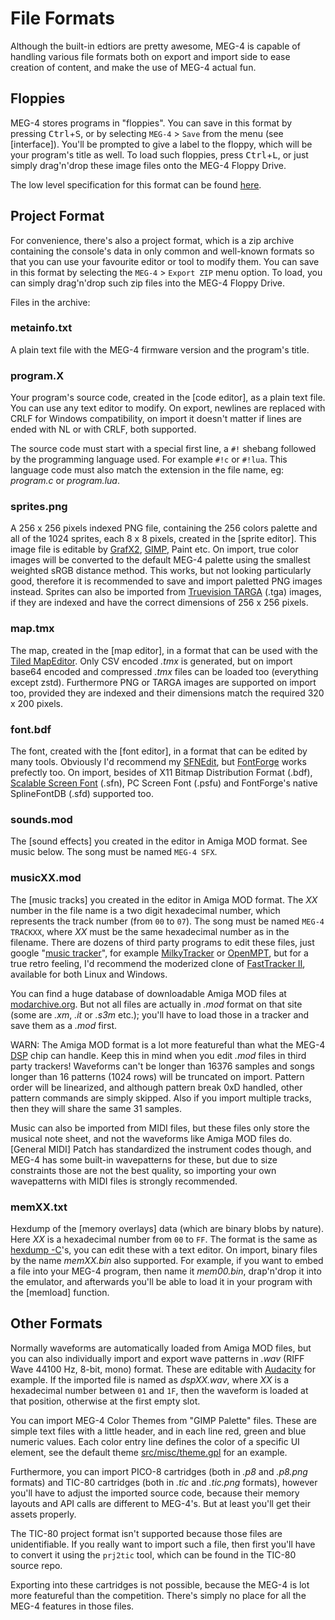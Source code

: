 File Formats
============

Although the built-in edtiors are pretty awesome, MEG-4 is capable of handling various file formats both on export and import
side to ease creation of content, and make the use of MEG-4 actual fun.

Floppies
--------

MEG-4 stores programs in "floppies". You can save in this format by pressing <kbd>Ctrl</kbd>+<kbd>S</kbd>, or by selecting
`MEG-4` > `Save` from the menu (see [interface]). You'll be prompted to give a label to the floppy, which will be your program's
title as well. To load such floppies, press <kbd>Ctrl</kbd>+<kbd>L</kbd>, or just simply drag'n'drop these image files onto the
MEG-4 Floppy Drive.

The low level specification for this format can be found [here](https://gitlab.com/bztsrc/meg4/blob/main/docs/floppy.md).

Project Format
--------------

For convenience, there's also a project format, which is a zip archive containing the console's data in only common and
well-known formats so that you can use your favourite editor or tool to modify them. You can save in this format by selecting
the `MEG-4` > `Export ZIP` menu option. To load, you can simply drag'n'drop such zip files into the MEG-4 Floppy Drive.

Files in the archive:

### metainfo.txt

A plain text file with the MEG-4 firmware version and the program's title.

### program.X

Your program's source code, created in the [code editor], as a plain text file. You can use any text editor to modify. On export,
newlines are replaced with CRLF for Windows compatibility, on import it doesn't matter if lines are ended with NL or with CRLF,
both supported.

The source code must start with a special first line, a `#!` shebang followed by the programming language used. For example
`#!c` or `#!lua`. This language code must also match the extension in the file name, eg: *program.c* or *program.lua*.

### sprites.png

A 256 x 256 pixels indexed PNG file, containing the 256 colors palette and all of the 1024 sprites, each 8 x 8 pixels, created
in the [sprite editor]. This image file is editable by [GrafX2](http://grafx2.chez.com), [GIMP](https://www.gimp.org), Paint etc.
On import, true color images will be converted to the default MEG-4 palette using the smallest weighted sRGB distance method. This
works, but not looking particularly good, therefore it is recommended to save and import paletted PNG images instead. Sprites can
also be imported from [Truevision TARGA](http://www.gamers.org/dEngine/quake3/TGA.txt) (.tga) images, if they are indexed and have
the correct dimensions of 256 x 256 pixels.

### map.tmx

The map, created in the [map editor], in a format that can be used with the [Tiled MapEditor](https://www.mapeditor.org). Only
CSV encoded *.tmx* is generated, but on import base64 encoded and compressed *.tmx* files can be loaded too (everything except
zstd). Furthermore PNG or TARGA images are supported on import too, provided they are indexed and their dimensions match the
required 320 x 200 pixels.

### font.bdf

The font, created with the [font editor], in a format that can be edited by many tools. Obviously I'd recommend my
[SFNEdit](https://gitlab.com/bztsrc/scalable-font2), but [FontForge](https://fontforge.org) works prefectly too. On import,
besides of X11 Bitmap Distribution Format (.bdf), [Scalable Screen Font](https://gitlab.com/bztsrc/scalable-font2/blob/master/docs/sfn_format.md) (.sfn),
PC Screen Font (.psfu) and FontForge's native SplineFontDB (.sfd) supported too.

### sounds.mod

The [sound effects] you created in the editor in Amiga MOD format. See music below. The song must be named `MEG-4 SFX`.

### musicXX.mod

The [music tracks] you created in the editor in Amiga MOD format. The *XX* number in the file name is a two digit hexadecimal
number, which represents the track number (from `00` to `07`). The song must be named `MEG-4 TRACKXX`, where *XX* must be the
same hexadecimal number as in the filename. There are dozens of third party programs to edit these files, just google
"[music tracker](https://en.wikipedia.org/wiki/Music_tracker)", for example [MilkyTracker](https://milkytracker.org) or
[OpenMPT](https://openmpt.org), but for a true retro feeling, I'd recommend the moderized clone of
[FastTracker II](https://github.com/8bitbubsy/ft2-clone), available for both Linux and Windows.

You can find a huge database of downloadable Amiga MOD files at [modarchive.org](https://modarchive.org). But not all files are
actually in *.mod* format on that site (some are *.xm*, *.it* or *.s3m* etc.); you'll have to load those in a tracker and save
them as a *.mod* first.

WARN: The Amiga MOD format is a lot more featureful than what the MEG-4 [DSP](#digital_signal_processor) chip can handle. Keep
this in mind when you edit *.mod* files in third party trackers! Waveforms can't be longer than 16376 samples and songs longer
than 16 patterns (1024 rows) will be truncated on import. Pattern order will be linearized, and although pattern break 0xD
handled, other pattern commands are simply skipped. Also if you import multiple tracks, then they will share the same 31 samples.

Music can also be imported from MIDI files, but these files only store the musical note sheet, and not the waveforms like Amiga
MOD files do. [General MIDI] Patch has standardized the instrument codes though, and MEG-4 has some built-in wavepatterns for
these, but due to size constraints those are not the best quality, so importing your own wavepatterns with MIDI files is strongly
recommended.

### memXX.txt

Hexdump of the [memory overlays] data (which are binary blobs by nature). Here *XX* is a hexadecimal number from `00` to `FF`. The
format is the same as [hexdump -C](https://en.wikipedia.org/wiki/Hex_dump)'s, you can edit these with a text editor. On import,
binary files by the name *memXX.bin* also supported. For example, if you want to embed a file into your MEG-4 program, then name
it *mem00.bin*, drap'n'drop it into the emulator, and afterwards you'll be able to load it in your program with the [memload]
function.

Other Formats
-------------

Normally waveforms are automatically loaded from Amiga MOD files, but you can also individually import and export wave patterns
in *.wav* (RIFF Wave 44100 Hz, 8-bit, mono) format. These are editable with [Audacity](https://www.audacityteam.org) for example.
If the imported file is named as *dspXX.wav*, where *XX* is a hexadecimal number between `01` and `1F`, then the waveform is
loaded at that position, otherwise at the first empty slot.

You can import MEG-4 Color Themes from "GIMP Palette" files. These are simple text files with a little header, and in each line
red, green and blue numeric values. Each color entry line defines the color of a specific UI element, see the default theme
[src/misc/theme.gpl](https://gitlab.com/bztsrc/meg4/blob/main/src/misc/theme.gpl) for an example.

Furthermore, you can import PICO-8 cartridges (both in *.p8* and *.p8.png* formats) and TIC-80 cartridges (both in *.tic* and
*.tic.png* formats), however you'll have to adjust the imported source code, because their memory layouts and API calls are
different to MEG-4's. But at least you'll get their assets properly.

The TIC-80 project format isn't supported because those files are unidentifiable. If you really want to import such a file, then
first you'll have to convert it using the `prj2tic` tool, which can be found in the TIC-80 source repo.

Exporting into these cartridges is not possible, because the MEG-4 is lot more featureful than the competition. There's simply
no place for all the MEG-4 features in those files.
